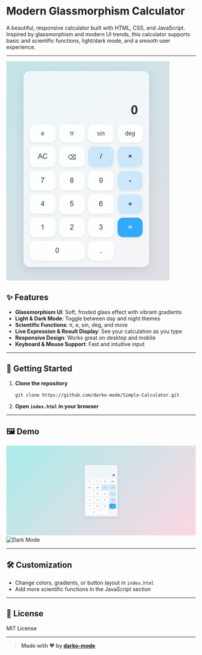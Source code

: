 # Modern Glassmorphism Calculator

A beautiful, responsive calculator built with HTML, CSS, and JavaScript.  
Inspired by glassmorphism and modern UI trends, this calculator supports basic and scientific functions, light/dark mode, and a smooth user experience.

---

![App Screenshot](./demo.png)

## ✨ Features

- **Glassmorphism UI**: Soft, frosted glass effect with vibrant gradients
- **Light & Dark Mode**: Toggle between day and night themes
- **Scientific Functions**: π, e, sin, deg, and more
- **Live Expression & Result Display**: See your calculation as you type
- **Responsive Design**: Works great on desktop and mobile
- **Keyboard & Mouse Support**: Fast and intuitive input

---

## 🚀 Getting Started

1. **Clone the repository**
   ```
   git clone https://github.com/darko-mode/Simple-Calculator.git
   ```
2. **Open `index.html` in your browser**

---

## 🖼️ Demo

![Light Mode](https://raw.githubusercontent.com/darko-mode/Simple-Calculator/main/demo-light.png)
![Dark Mode](https://raw.githubusercontent.com/darko-mode/Simple-Calculator/main/demo-dark.png)

---

## 🛠️ Customization

- Change colors, gradients, or button layout in `index.html`
- Add more scientific functions in the JavaScript section

---

## 📄 License

MIT License

---

> **Made with ❤️ by [darko-mode](https://github.com/darko-mode)**

